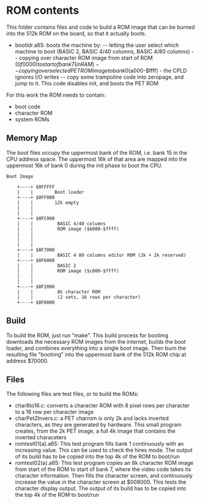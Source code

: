 
# ROM contents

This folder contains files and code to build a ROM image that can be burned into the 512k ROM on the board, so that it actually boots.

- bootldr.a65: boots the machine by:
-- letting the user select which machine to boot (BASIC 2, BASIC 4/40 columns, BASIC 4/80 columns)
-- copying over character ROM image from start of ROM ($0f0000) to start of bank 7 (in RAM)
-- copying over selected PET ROM image to bank 0 ($a000-$ffff) - the CPLD ignores I/O writes
-- copy some trampoline code into zeropage, and jump to it. This code disables init, and boots the PET ROM

For this work the ROM needs to contain:
- boot code
- character ROM
- system ROMs

## Memory Map

The boot files occupy the uppermost bank of the ROM, i.e. bank 15 in the CPU address space.
The uppermost 16k of that area are mapped into the uppermost 16k of bank 0 during the init phase to boot the CPU.

	Boot Image

        +----+ $0FFFFF
        |    |        Boot loader 
        +----+ $0FF000
        |    |        12k empty
        |    |
        |    |  
        +----+ $0FC000
        |    |         BASIC 4/40 columns
        |    |         ROM image ($b000-$ffff)
        |    |
        |    |
        |    |
        +----+ $0F7000
        |    |         BASIC 4 80 columns editor ROM (2k + 2k reserved)
        +----+ $0F6000
        |    |         BASIC 2 
        |    |         ROM image ($c000-$ffff)
        |    |
        |    |
        +----+ $0F2000
        |    |         8k character ROM
        |    |         (2 sets, 16 rows per character)
        +----+ $0F0000

## Build

To build the ROM, just run "make".
This build process for bootimg downloads the necessary ROM images from the internet, builds the boot loader, and combines everything into a single boot image.
Then burn the resulting file "bootimg" into the uppermost bank of the 512k ROM chip at address $70000.

## Files

The following files are test files, or to build the ROMs:

- char8to16.c: converts a character ROM with 8 pixel rows per character to a 16 row per character image
- charPet2Invers.c: a PET charrom is only 2k and lacks inverted characters, as they are generated by hardware. This small program creates, from the 2k PET image, a full 4k image that contains the inverted characeters
- romtest01(a).a65: This test program fills bank 1 continuously with an increasing value. This can be used to check the hires mode. The output of its build has to be copied into the top 4k of the ROM to boot/run
- romtest02(a).a65: This test program copies an 8k character ROM image from start of the ROM to start of bank 7, where the video code takes its character information. Then fills the character screen, and continuously increase the value in the character screen at $008000. This tests the character display output. The output of its build has to be copied into the top 4k of the ROM to boot/run



